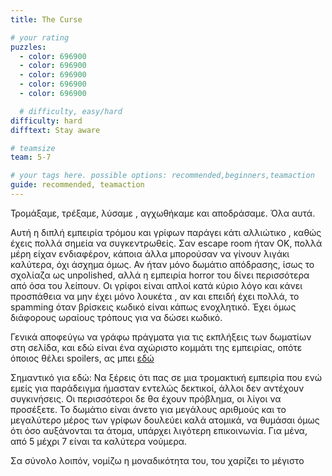 ```yaml
---
title: The Curse

# your rating
puzzles:
  - color: 696900
  - color: 696900
  - color: 696900
  - color: 696900
  - color: 696900

  # difficulty, easy/hard
difficulty: hard
difftext: Stay aware

# teamsize
team: 5-7

# your tags here. possible options: recommended,beginners,teamaction
guide: recommended, teamaction
---
```


Τρομάξαμε, τρέξαμε, λύσαμε , αγχωθήκαμε και αποδράσαμε. Όλα αυτά.

Αυτή η διπλή εμπειρία τρόμου και γρίφων παράγει κάτι αλλιώτικο , καθώς έχεις πολλά σημεία να συγκεντρωθείς.
Σαν escape room ήταν ΟΚ, πολλά μέρη είχαν ενδιαφέρον, κάποια άλλα μπορούσαν να γίνουν λιγάκι καλύτερα, όχι άσχημα όμως. Αν ήταν μόνο δωμάτιο απόδρασης, ίσως το σχολίαζα ως unpolished, αλλά η εμπειρία horror του δίνει περισσότερα από όσα του λείπουν. Οι γρίφοι είναι απλοί κατά κύριο λόγο και κάνει προσπάθεια να μην έχει μόνο λουκέτα , αν και επειδή έχει πολλά, το spamming όταν βρίσκεις κωδικό είναι κάπως ενοχλητικό. Έχει όμως διάφορους ωραίους τρόπους για να δώσει κωδικό.

Γενικά αποφεύγω να γράφω πράγματα για τις εκπλήξεις των δωματίων στη σελίδα, και εδώ είναι ένα αχώριστο κομμάτι της εμπειρίας, οπότε όποιος θέλει spoilers, ας μπει <a href="http://vignette4.wikia.nocookie.net/gameofthrones/images/e/e5/Spoilers.gif/revision/latest?cb=20110710172126">εδώ</a>

Σημαντικό για εδώ: Να ξέρεις ότι πας σε μια τρομακτική εμπειρία που ενώ εμείς για παράδειγμα ήμασταν εντελώς δεκτικοί, άλλοι δεν αντέχουν συγκινήσεις. Οι περισσότεροι δε θα έχουν πρόβλημα, οι λίγοι να προσέξετε. Το δωμάτιο είναι άνετο για μεγάλους αριθμούς και το μεγαλύτερο μέρος των γρίφων δουλεύει καλά ατομικά, να θυμάσαι όμως ότι όσο αυξάνονται τα άτομα, υπάρχει λιγότερη επικοινωνία. Για μένα, από 5 μέχρι 7 είναι τα καλύτερα νούμερα.

Σα σύνολο λοιπόν, νομίζω η μοναδικότητα του, του χαρίζει το μέγιστο
